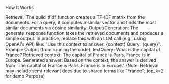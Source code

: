 How It Works

Retrieval: The build_tfidf function creates a TF-IDF matrix from the documents. For a query, it computes a similar vector and finds the most similar documents via cosine similarity.
Output/Generation: The generate_response function takes the retrieved documents and produces a simple output. In practice, replace this with an LLM call (e.g., using OpenAI's API) like: "Use this context to answer: {context} Query: {query}".
Example Output (from running the code):
textQuery: What is the capital of France?
Retrieved context: The capital of France is Paris. France is in Europe.
Generated answer: Based on the context, the answer is derived from 'The capital of France is Paris. France is in Europe.'.
(Note: Retrieval may include semi-relevant docs due to shared terms like "France"; top_k=2 for demo Purpose)

